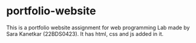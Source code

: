 # portfolio-website
This is a portfolio website assignment for web programming Lab made by Sara Kanetkar (22BDS0423). It has html, css and js added in it. 